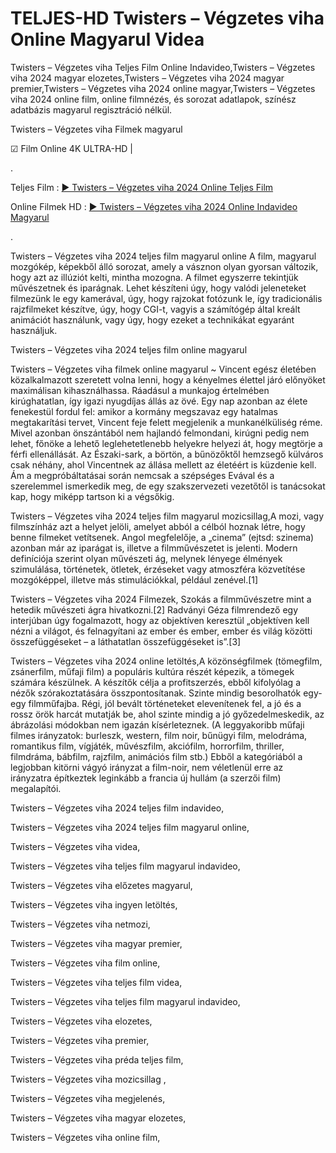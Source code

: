 # TELJES-HD Twisters – Végzetes viha Online Magyarul Videa
Twisters – Végzetes viha Teljes Film Online Indavideo,Twisters – Végzetes viha 2024 magyar elozetes,Twisters – Végzetes viha 2024 magyar premier,Twisters – Végzetes viha 2024 online magyar,Twisters – Végzetes viha 2024 online film, online filmnézés, és sorozat adatlapok, színész adatbázis magyarul regisztráció nélkül.

Twisters – Végzetes viha Filmek magyarul

☑ Film Online 4K ULTRA-HD | 

.

Teljes Film : [▶️ Twisters – Végzetes viha 2024 Online Teljes Film](https://t.co/M3hTaq2gFG)


Online Filmek HD : [▶️ Twisters – Végzetes viha 2024 Online Indavideo Magyarul](https://t.co/M3hTaq2gFG)

.

Twisters – Végzetes viha 2024 teljes film magyarul online A film, magyarul mozgókép, képekből álló sorozat, amely a vásznon olyan gyorsan változik, hogy azt az illúziót kelti, mintha mozogna. A filmet egyszerre tekintjük művészetnek és iparágnak. Lehet készíteni úgy, hogy valódi jeleneteket filmezünk le egy kamerával, úgy, hogy rajzokat fotózunk le, így tradicionális rajzfilmeket készítve, úgy, hogy CGI-t, vagyis a számítógép által kreált animációt használunk, vagy úgy, hogy ezeket a technikákat egyaránt használjuk.

Twisters – Végzetes viha 2024 teljes film online magyarul

Twisters – Végzetes viha filmek online magyarul ~ Vincent egész életében közalkalmazott szeretett volna lenni, hogy a kényelmes élettel járó előnyöket maximálisan kihasználhassa. Ráadásul a munkajog értelmében kirúghatatlan, így igazi nyugdíjas állás az övé. Egy nap azonban az élete fenekestül fordul fel: amikor a kormány megszavaz egy hatalmas megtakarítási tervet, Vincent feje felett megjelenik a munkanélküliség réme. Mivel azonban önszántából nem hajlandó felmondani, kirúgni pedig nem lehet, főnöke a lehető leglehetetlenebb helyekre helyezi át, hogy megtörje a férfi ellenállását. Az Északi-sark, a börtön, a bűnözőktől hemzsegő külváros csak néhány, ahol Vincentnek az állása mellett az életéért is küzdenie kell. Ám a megpróbáltatásai során nemcsak a szépséges Evával és a szerelemmel ismerkedik meg, de egy szakszervezeti vezetőtől is tanácsokat kap, hogy miképp tartson ki a végsőkig.

Twisters – Végzetes viha 2024 teljes film magyarul mozicsillag,A mozi, vagy filmszínház azt a helyet jelöli, amelyet abból a célból hoznak létre, hogy benne filmeket vetítsenek. Angol megfelelője, a „cinema” (ejtsd: szinema) azonban már az iparágat is, illetve a filmművészetet is jelenti. Modern definíciója szerint olyan művészeti ág, melynek lényege élmények szimulálása, történetek, ötletek, érzéseket vagy atmoszféra közvetítése mozgóképpel, illetve más stimulációkkal, például zenével.[1]
 
Twisters – Végzetes viha 2024 Filmezek, Szokás a filmművészetre mint a hetedik művészeti ágra hivatkozni.[2] Radványi Géza filmrendező egy interjúban úgy fogalmazott, hogy az objektíven keresztül „objektíven kell nézni a világot, és felnagyítani az ember és ember, ember és világ közötti összefüggéseket – a láthatatlan összefüggéseket is”.[3]

Twisters – Végzetes viha 2024 online letöltés,A közönségfilmek (tömegfilm, zsánerfilm, műfaji film) a populáris kultúra részét képezik, a tömegek számára készülnek. A készítők célja a profitszerzés, ebből kifolyólag a nézők szórakoztatására összpontosítanak. Szinte mindig besorolhatók egy-egy filmműfajba. Régi, jól bevált történeteket elevenítenek fel, a jó és a rossz örök harcát mutatják be, ahol szinte mindig a jó győzedelmeskedik, az ábrázolási módokban nem igazán kísérleteznek. (A leggyakoribb műfaji filmes irányzatok: burleszk, western, film noir, bűnügyi film, melodráma, romantikus film, vígjáték, művészfilm, akciófilm, horrorfilm, thriller, filmdráma, bábfilm, rajzfilm, animációs film stb.) Ebből a kategóriából a legjobban kitörni vágyó irányzat a film-noir, nem véletlenül erre az irányzatra építkeztek leginkább a francia új hullám (a szerzői film) megalapítói.

Twisters – Végzetes viha 2024 teljes film indavideo,

Twisters – Végzetes viha 2024 teljes film magyarul online,

Twisters – Végzetes viha videa,

Twisters – Végzetes viha teljes film magyarul indavideo,

Twisters – Végzetes viha előzetes magyarul,

Twisters – Végzetes viha ingyen letöltés,

Twisters – Végzetes viha netmozi,

Twisters – Végzetes viha magyar premier,

Twisters – Végzetes viha film online,

Twisters – Végzetes viha teljes film videa,

Twisters – Végzetes viha teljes film magyarul indavideo,

Twisters – Végzetes viha elozetes,

Twisters – Végzetes viha premier,

Twisters – Végzetes viha préda teljes film,

Twisters – Végzetes viha mozicsillag ,

Twisters – Végzetes viha megjelenés,

Twisters – Végzetes viha magyar elozetes,

Twisters – Végzetes viha online film,
